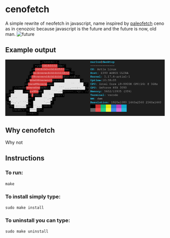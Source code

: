 # cenofetch
A simple rewrite of neofetch in javascript, name inspired by [paleofetch](https://github.com/ss7m/paleofetch)
ceno as in cenozoic because javascript is the future and the future is now, old man.
![future](https://c.tenor.com/pljAqxYDG0cAAAAC/future-squidward.gif)

## Example output
![example output](example.png)

## Why cenofetch
Why not

## Instructions

### To run:
```
make
```
### To install simply type:
```
sudo make install
```
### To uninstall you can type:
```
sudo make uninstall
```